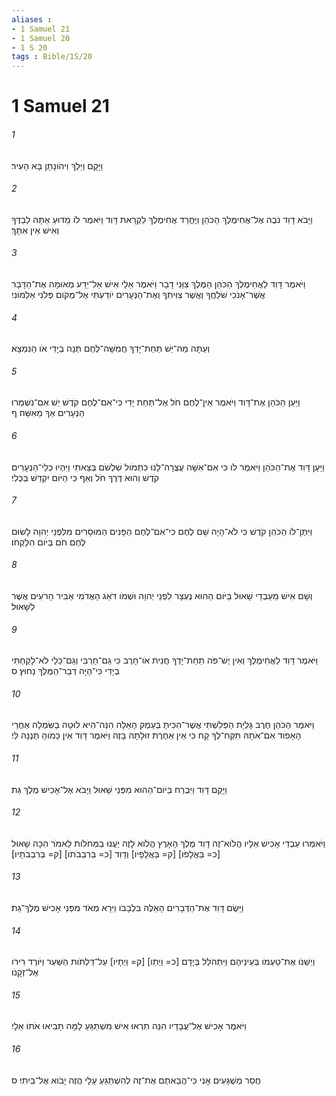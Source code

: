 ```yaml
---
aliases : 
- 1 Samuel 21
- 1 Samuel 20
- 1 S 20
tags : Bible/1S/20
---
```


# 1 Samuel 21

###### 1
וַיָּקָם וַיֵּלַךְ וִיהֹונָתָן בָּא הָעִיר׃
###### 2
וַיָּבֹא דָוִד נֹבֶה אֶל־אֲחִימֶלֶךְ הַכֹּהֵן וַיֶּחֱרַד אֲחִימֶלֶךְ לִקְרַאת דָּוִד וַיֹּאמֶר לֹו מַדּוּעַ אַתָּה לְבַדֶּךָ וְאִישׁ אֵין אִתָּךְ׃
###### 3
וַיֹּאמֶר דָּוִד לַאֲחִימֶלֶךְ הַכֹּהֵן הַמֶּלֶךְ צִוַּנִי דָבָר וַיֹּאמֶר אֵלַי אִישׁ אַל־יֵדַע מְאוּמָה אֶת־הַדָּבָר אֲשֶׁר־אָנֹכִי שֹׁלֵחֲךָ וַאֲשֶׁר צִוִּיתִךָ וְאֶת־הַנְּעָרִים יֹודַעְתִּי אֶל־מְקֹום פְּלֹנִי אַלְמֹונִי׃
###### 4
וְעַתָּה מַה־יֵּשׁ תַּחַת־יָדְךָ חֲמִשָּׁה־לֶחֶם תְּנָה בְיָדִי אֹו הַנִּמְצָא׃
###### 5
וַיַּעַן הַכֹּהֵן אֶת־דָּוִד וַיֹּאמֶר אֵין־לֶחֶם חֹל אֶל־תַּחַת יָדִי כִּי־אִם־לֶחֶם קֹדֶשׁ יֵשׁ אִם־נִשְׁמְרוּ הַנְּעָרִים אַךְ מֵאִשָּׁה׃ ף
###### 6
וַיַּעַן דָּוִד אֶת־הַכֹּהֵן וַיֹּאמֶר לֹו כִּי אִם־אִשָּׁה עֲצֻרָה־לָנוּ כִּתְמֹול שִׁלְשֹׁם בְּצֵאתִי וַיִּהְיוּ כְלֵי־הַנְּעָרִים קֹדֶשׁ וְהוּא דֶּרֶךְ חֹל וְאַף כִּי הַיֹּום יִקְדַּשׁ בַּכֶּלִי׃
###### 7
וַיִּתֶּן־לֹו הַכֹּהֵן קֹדֶשׁ כִּי לֹא־הָיָה שָׁם לֶחֶם כִּי־אִם־לֶחֶם הַפָּנִים הַמּוּסָרִים מִלִּפְנֵי יְהוָה לָשׂוּם לֶחֶם חֹם בְּיֹום הִלָּקְחֹו׃
###### 8
וְשָׁם אִישׁ מֵעַבְדֵי שָׁאוּל בַּיֹּום הַהוּא נֶעְצָר לִפְנֵי יְהוָה וּשְׁמֹו דֹּאֵג הָאֲדֹמִי אַבִּיר הָרֹעִים אֲשֶׁר לְשָׁאוּל׃
###### 9
וַיֹּאמֶר דָּוִד לַאֲחִימֶלֶךְ וְאִין יֶשׁ־פֹּה תַחַת־יָדְךָ חֲנִית אֹו־חָרֶב כִּי גַם־חַרְבִּי וְגַם־כֵּלַי לֹא־לָקַחְתִּי בְיָדִי כִּי־הָיָה דְבַר־הַמֶּלֶךְ נָחוּץ׃ ס
###### 10
וַיֹּאמֶר הַכֹּהֵן חֶרֶב גָּלְיָת הַפְּלִשְׁתִּי אֲשֶׁר־הִכִּיתָ בְּעֵמֶק הָאֵלָה הִנֵּה־הִיא לוּטָה בַשִּׂמְלָה אַחֲרֵי הָאֵפֹוד אִם־אֹתָהּ תִּקַּח־לְךָ קָח כִּי אֵין אַחֶרֶת זוּלָתָהּ בָּזֶה וַיֹּאמֶר דָּוִד אֵין כָּמֹוהָ תְּנֶנָּה לִּי׃
###### 11
וַיָּקָם דָּוִד וַיִּבְרַח בַּיֹּום־הַהוּא מִפְּנֵי שָׁאוּל וַיָּבֹא אֶל־אָכִישׁ מֶלֶךְ גַּת׃
###### 12
וַיֹּאמְרוּ עַבְדֵי אָכִישׁ אֵלָיו הֲלֹוא־זֶה דָוִד מֶלֶךְ הָאָרֶץ הֲלֹוא לָזֶה יַעֲנוּ בַמְּחֹלֹות לֵאמֹר הִכָּה שָׁאוּל [כ= בַּאֲלָפֹו] [ק= בַּאֲלָפָיו] וְדָוִד [כ= בְּרִבְבֹתֹו] [ק= בְּרִבְבֹתָיו]׃
###### 13
וַיָּשֶׂם דָּוִד אֶת־הַדְּבָרִים הָאֵלֶּה בִּלְבָבֹו וַיִּרָא מְאֹד מִפְּנֵי אָכִישׁ מֶלֶךְ־גַּת׃
###### 14
וַיְשַׁנֹּו אֶת־טַעְמֹו בְּעֵינֵיהֶם וַיִּתְהֹלֵל בְּיָדָם [כ= וַיְתַו] [ק= וַיְתָיו] עַל־דַּלְתֹות הַשַּׁעַר וַיֹּורֶד רִירֹו אֶל־זְקָנֹו׃
###### 15
וַיֹּאמֶר אָכִישׁ אֶל־עֲבָדָיו הִנֵּה תִרְאוּ אִישׁ מִשְׁתַּגֵּעַ לָמָּה תָּבִיאוּ אֹתֹו אֵלָי׃
###### 16
חֲסַר מְשֻׁגָּעִים אָנִי כִּי־הֲבֵאתֶם אֶת־זֶה לְהִשְׁתַּגֵּעַ עָלָי הֲזֶה יָבֹוא אֶל־בֵּיתִי׃ ס
